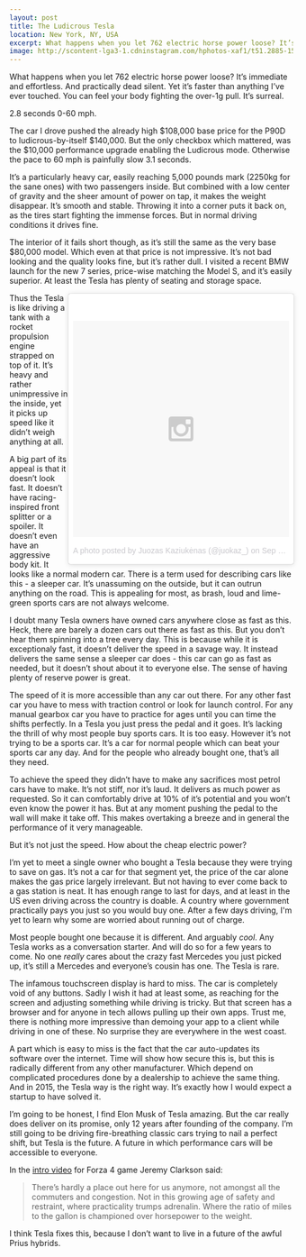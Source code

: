 ```yaml
---
layout: post
title: The Ludicrous Tesla
location: New York, NY, USA
excerpt: What happens when you let 762 electric horse power loose? It’s immediate and effortless. And practically dead silent. Yet it’s faster than anything I’ve ever touched. You can feel your body fighting the over-1g pull. It’s surreal.
image: http://scontent-lga3-1.cdninstagram.com/hphotos-xaf1/t51.2885-15/e35/11899593_1550400381881953_1405122151_n.jpg
---
```


What happens when you let 762 electric horse power loose? It’s immediate and effortless. And practically dead silent. Yet it’s faster than anything I’ve ever touched. You can feel your body fighting the over-1g pull. It’s surreal.

2\.8 seconds 0-60 mph.

The car I drove pushed the already high $108,000 base price for the P90D to ludicrous-by-itself $140,000. But the only checkbox which mattered, was the $10,000 performance upgrade enabling the Ludicrous mode. Otherwise the pace to 60 mph is painfully slow 3.1 seconds.

It’s a particularly heavy car, easily reaching 5,000 pounds mark (2250kg for the sane ones) with two passengers inside. But combined with a low center of gravity and the sheer amount of power on tap, it makes the weight disappear. It’s smooth and stable. Throwing it into a corner puts it back on, as the tires start fighting the immense forces. But in normal driving conditions it drives fine.

The interior of it fails short though, as it’s still the same as the very base $80,000 model. Which even at that price is not impressive. It’s not bad looking and the quality looks fine, but it’s rather dull. I visited a recent BMW launch for the new 7 series, price-wise matching the Model S, and it’s easily superior. At least the Tesla has plenty of seating and storage space.

<div style="float: right; width: 400px;">
<blockquote class="instagram-media" data-instgrm-version="4" style=" background:#FFF; border:0; border-radius:3px; box-shadow:0 0 1px 0 rgba(0,0,0,0.5),0 1px 10px 0 rgba(0,0,0,0.15); margin: 1px; max-width:658px; padding:0; width:100%;"><div style="padding:8px;"> <div style=" background:#F8F8F8; line-height:0; margin-top:40px; padding:50.0% 0; text-align:center; width:100%;"> <div style=" background:url(data:image/png;base64,iVBORw0KGgoAAAANSUhEUgAAACwAAAAsCAMAAAApWqozAAAAGFBMVEUiIiI9PT0eHh4gIB4hIBkcHBwcHBwcHBydr+JQAAAACHRSTlMABA4YHyQsM5jtaMwAAADfSURBVDjL7ZVBEgMhCAQBAf//42xcNbpAqakcM0ftUmFAAIBE81IqBJdS3lS6zs3bIpB9WED3YYXFPmHRfT8sgyrCP1x8uEUxLMzNWElFOYCV6mHWWwMzdPEKHlhLw7NWJqkHc4uIZphavDzA2JPzUDsBZziNae2S6owH8xPmX8G7zzgKEOPUoYHvGz1TBCxMkd3kwNVbU0gKHkx+iZILf77IofhrY1nYFnB/lQPb79drWOyJVa/DAvg9B/rLB4cC+Nqgdz/TvBbBnr6GBReqn/nRmDgaQEej7WhonozjF+Y2I/fZou/qAAAAAElFTkSuQmCC); display:block; height:44px; margin:0 auto -44px; position:relative; top:-22px; width:44px;"></div></div><p style=" color:#c9c8cd; font-family:Arial,sans-serif; font-size:14px; line-height:17px; margin-bottom:0; margin-top:8px; overflow:hidden; padding:8px 0 7px; text-align:center; text-overflow:ellipsis; white-space:nowrap;"><a href="https://instagram.com/p/8BT2Ohm2s6/" style=" color:#c9c8cd; font-family:Arial,sans-serif; font-size:14px; font-style:normal; font-weight:normal; line-height:17px; text-decoration:none;" target="_top">A photo posted by Juozas Kaziukėnas (@juokaz_)</a> on <time style=" font-family:Arial,sans-serif; font-size:14px; line-height:17px;" datetime="2015-09-24T16:43:20+00:00">Sep 24, 2015 at 9:43am PDT</time></p></div></blockquote>
<script async="async" defer="defer" src="//platform.instagram.com/en_US/embeds.js"> </script>
</div>

Thus the Tesla is like driving a tank with a rocket propulsion engine strapped on top of it. It’s heavy and rather unimpressive in the inside, yet it picks up speed like it didn’t weigh anything at all.

A big part of its appeal is that it doesn’t look fast. It doesn’t have racing-inspired front splitter or a spoiler. It doesn’t even have an aggressive body kit. It looks like a normal modern car. There is a term used for describing cars like this - a sleeper car. It’s unassuming on the outside, but it can outrun anything on the road. This is appealing for most, as brash, loud and lime-green sports cars are not always welcome.

I doubt many Tesla owners have owned cars anywhere close as fast as this. Heck, there are barely a dozen cars out there as fast as this. But you don’t hear them spinning into a tree every day. This is because while it is exceptionaly fast, it doesn’t deliver the speed in a savage way. It instead delivers the same sense a sleeper car does - this car can go as fast as needed, but it doesn’t shout about it to everyone else. The sense of having plenty of reserve power is great.

The speed of it is more accessible than any car out there. For any other fast car you have to mess with traction control or look for launch control. For any manual gearbox car you have to practice for ages until you can time the shifts perfectly. In a Tesla you just press the pedal and it goes. It’s lacking the thrill of why most people buy sports cars. It is too easy. However it’s not trying to be a sports car. It’s a car for normal people which can beat your sports car any day. And for the people who already bought one, that’s all they need.

To achieve the speed they didn’t have to make any sacrifices most petrol cars have to make. It’s not stiff, nor it’s laud. It delivers as much power as requested. So it can comfortably drive at 10% of it’s potential and you won’t even know the power it has. But at any moment pushing the pedal to the wall will make it take off. This makes overtaking a breeze and in general the performance of it very manageable.

But it’s not just the speed. How about the cheap electric power?

I’m yet to meet a single owner who bought a Tesla because they were trying to save on gas. It’s not a car for that segment yet, the price of the car alone makes the gas price largely irrelevant. But not having to ever come back to a gas station is neat. It has enough range to last for days, and at least in the US even driving across the country is doable. A country where government practically pays you just so you would buy one. After a few days driving, I'm yet to learn why some are worried about running out of charge.

Most people bought one because it is different. And arguably *cool*. Any Tesla works as a conversation starter. And will do so for a few years to come. No one *really* cares about the crazy fast Mercedes you just picked up, it’s still a Mercedes and everyone’s cousin has one. The Tesla is rare.

The infamous touchscreen display is hard to miss. The car is completely void of any buttons. Sadly I wish it had at least some, as reaching for the screen and adjusting something while driving is tricky. But that screen has a browser and for anyone in tech allows pulling up their own apps. Trust me, there is nothing more impressive than demoing your app to a client while driving in one of these. No surprise they are everywhere in the west coast.

A part which is easy to miss is the fact that the car auto-updates its software over the internet. Time will show how secure this is, but this is radically different from any other manufacturer. Which depend on complicated procedures done by a dealership to achieve the same thing. And in 2015, the Tesla way is the right way. It’s exactly how I would expect a startup to have solved it.

I’m going to be honest, I find Elon Musk of Tesla amazing. But the car really does deliver on its promise, only 12 years after founding of the company. I’m still going to be driving fire-breathing classic cars trying to nail a perfect shift, but Tesla is the future. A future in which performance cars will be accessible to everyone.

In the [intro video](https://www.youtube.com/watch?v=PvimE0aNFOg) for Forza 4 game Jeremy Clarkson said:

> There’s hardly a place out here for us anymore, not amongst all the commuters and congestion. Not in this growing age of safety and restraint, where practicality trumps adrenalin. Where the ratio of miles to the gallon is championed over horsepower to the weight.

I think Tesla fixes this, because I don’t want to live in a future of the awful Prius hybrids.
